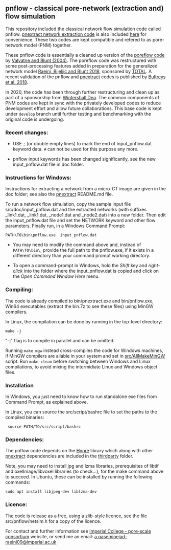 ﻿##  pnflow - classical pore-network (extraction and) flow simulation

This repository included the classical network flow simulation code called pnflow. 
[pnextract network extraction 
code](https://github.com/aliraeini/pnextract) is also included [here](src/pnm/pnextract) for convenience. These two codes are kept compatible and refered to as pore-network model (PNM) together.

These pnflow code is essentially a cleaned up version of the [poreflow code] by
[Valvatne and Blunt (2004)].  The poreflow code was restructured with some 
post-processing features added in preparation for the generalized network 
model [Raeini, Bijeljic and Blunt 2018], sponsored by [TOTAL]. 
A recent validation of the pnflow and [pnextract] codes is published by [Bultreys et al. 2018].

In 2020, the code has been through further restructuring and clean up as part of a sponsorship from [Wintershall Dea].  The common components of PNM codes are kept in sync with the privately developed codes to reduce development effort and allow future collaborations.  This base code is kept under `develop` branch until further testing and benchmarking with the original code is undergoing.


### Recent changes:
* USE ``;`` (or double empty lines) to mark the end of input_pnflow.dat keyword data. 
  ``#`` can not be used for this purpose any more. 

* pnflow input keywords has been changed significantly, see the new input_pnflow.dat file in doc folder.

### Instructions for Windows:

Instructions for extracting a network from a micro-CT image are given in
the doc folder; see also the [pnextract] README.md file.

To run a network flow simulation, copy the sample input file src/doc/input_pnflow.dat
and the extracted networks (with suffixes  _link1.dat, _link1.dat, _node1.dat and 
_node2.dat) into a new folder.  Then edit the input_pnflow.dat file and set the NETWORK
keyword and other flow parameters. Finally run, in a Windows Command Prompt: 
  
    PATH\TO\bin\pnflow.exe  input_pnflow.dat

* You may need to modify the command above and, instead of `` PATH\TO\bin\ ``, provide the full path to the pnflow.exe, if it exists in a different directory than your command prompt working directory.

* To open a command-prompt in Windows, hold the *Shift* key and *right-click*
  into the folder where the input_pnflow.dat is copied and click on the *Open Command Window Here* menu.

###  Compiling:
The code is already compiled to bin/pnextract.exe and bin/pnflow.exe, Win64 
executables (extract the bin.7z to see these files) using MinGW compilers.

In Linux, the compilation can be done by running in the top-level directory:    

    make -j

"-j" flag is to compile in parallel and can be omitted. 

Running ``make mgw`` instead cross-compiles the code for Windows machines, if MinGW compilers are ailable in your system and set in [src/AllMakeMinGW](src/AllMakeMinGW) script.
Run ``make clean`` before switching between Windows and Linux compilations, to avoid mixing the intermidiate Linux and Windows object files.

### Installation

In Windows, you just need to know how to run standalone exe files from Command Prompt, as explained above.

In Linux, you can source the src/script/bashrc file to set the paths to the compiled binaries:     

     source PATH/TO/src/script/bashrc

###  Dependencies:
The pnflow code depends on the [Hypre] library which along with other [pnextract] dependencies are included in 
the [thirdparty](thirdparty) folder. 


Note, you may need to install jpg and lzma libraries, prerequisites of libtif and oxelImage/libvoxel libraries (to check...), for the make command above to succeed. In Ubuntu, these can be installed by running the following commands:      

    sudo apt install libjpeg-dev liblzma-dev
      
###  Licence:

The code is release as a free, using a zlib-style licence, see the file 
src/pnflow/netsim.h for a copy of the licence.

For contact and further information see [Imperial College - pore-scale consortium] website,
or send me an email:   a.qaseminejad-raeini09@imperial.ac.uk




[Imperial College - pore-scale consortium]: http://www.imperial.ac.uk/earth-science/research/research-groups/perm/research/pore-scale-modelling
[poreflow code]: http://www.imperial.ac.uk/earth-science/research/research-groups/perm/research/pore-scale-modelling/software/two-phase-network-modelling-code
[Valvatne and Blunt (2004)]:  https://doi.org/10.1029/2003WR002627
[Bultreys et al. 2018]: https://doi.org/10.1103/PhysRevE.97.053104
[Raeini, Bijeljic and Blunt 2018]: https://doi.org/10.1103/PhysRevE.97.023308
[Hypre]: https://github.com/LLNL/hypre
[TOTAL]: https://www.total.com
[pnextract]:  src/pnm/pnextract
[bu20190607]:  https://github.com/aliraeini/pnflow/tree/bu20190607
[Wintershall Dea]: https://wintershalldea.com
